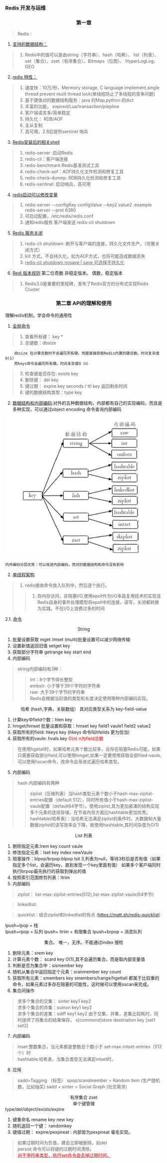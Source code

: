 ### **Redis 开发与运维**

 ### <center>第一章</center>
> Redis :

1. <u>支持的数据结构：</u>
>1. Redis中的值可以是由string（字符串）、hash（哈希）、 list（列表）、set（集合）、zset（有序集合）、Bitmaps（位图）、 HyperLogLog、GEO

2. <u>redis 特性：</u>
>1. 速度快：10万/秒，Mermory storage, C language implement,single thread prevent muilt thread lock(单线程防止了多线程的竞争问题)
>2. 基于键值对的数据结构服务：java 的Map,python 的dict 
>3. 丰富的功能， expired/Lua/transaction/piepline
>4. 客户端语言多/简单稳定
>5. 持久化： RDB/AOF
>6. 主从复制
>7. 高可用，2.8后提供sentinel 哨兵
3. <u>Redis安装后的相关shell</u>
>1. redis-server :启动Redis
>2. redis-cli：客户端连接
>3. redis-benchmark Redis基准测试工具
>4. redis-check-aof：AOF持久化文件检测和修复工具
>5. redis-check-dunmp: RDB持久化检测和修复工具
>6. redis-sentinel: 启动哨兵，高可用
4. <u> redis启动可以修改变量</u>
> 1. redis-server --configKey configValue --key2 value2 :example redis-server --prot 6380
> 2. 可启动配置，/etc/redis/redis.conf
> 3. 通知redis服务  客户端发送 redis-cli shutdown
5. <u>Redis 服务关闭</u>
> 1. redis-cli shutdown: 断开与客户端的连接，持久化文件生产。（优雅关闭方式）
> 2. kill 方式。不会持久化，如为AOF方式，也将可能造成数据丢失
> 3. <u>redis-cli shutdown nosave | save 可选择不持久化</u>
6. <u> Redi 版本规则</u> 第二位奇数 非稳定版本。 偶数，稳定版本
> 1. Redis3.0是重要的里程碑，发布了Redis官方的分布式实现Redis Cluster

### <center>第二章 API的理解和使用</center>
理解redis机制，学会命令的通用性

1. <u>全局命令</u>
> 1. 查看所有键： key *
> 2. 总键数：dbsize
```  
    dbsize 在计算总数时不会遍历所有键，而是直接获取Redis内置的键总数。时间复杂度O(1)
    而keys命令会遍历所有键。时间复杂度O（n）
```
>3. 检查键是否存在: exists key
>4. 删除键： del key
>5. 键过期： expire key seconds / ttl key 返回剩余时间
>6. 键的数据结构类型：type key
2. <u> 数据结构和内部编码</u>:对外的五种数据结构，内部都有自己的实现编码，而且是多种实现，可以通过object encoding 命令查询内部编码

![image](https://github.com/616720110/yuangongli/blob/master/redisPricture/1610523854(1).jpg)

```
内外编码分层优势：可以改进内部编码，而对的数据结构和命令没有影响
```
2. <u>单线程架构</u>
>1. redis接收命令放入队列中，然后逐个执行。
> > 1. 存内存访问，非阻塞I/O,使用epoll作为I/O多路复用技术的实现且Redis自身的事件处理模型将epoll中的连接，读写，关闭都转换为实践。不在I/O上浪费过多的时间

2.1. <u>命令</u>
<center>String</center>

1. 批量设置获取 mget /mset   (multi)批量设置可以减少网络传输
2. 设置新值返回旧值 setget key
3. 获取部分字符串 getrange key start end
4. 内部编码
> string内部编码有3种：
>> int：8个字节得长整型  
>> embstr: 小于等于39个字符的字符串  
>> raw: 大于39个字节的字符串  
Redis会根据当前值的类型和长度决定使用哪种内部编码实现。
<center>哈希 (hash,字典，关联数组） 其对应类型关系为 key-field-value</center>

1. 计算key中field个数：hlen key
2. hmget/hmset 批量设置和获取：hmset key field1 vaule1 field2 value2
3. 获取所有的field: hkeys key  (hkeys 命令叫hfeilds 更为恰当)
4. 获取所有的vaule: hvals key  <font color="red"> O(n) n为field总数 </font>
> 在使用hgetall时，如果哈希元素个数比较多，会存在阻塞Redis可能，如果只需要获取部分field,可以使用hmget,如果一定要使用获取全部filed-vaule,可以使用hscan命令，改命令会渐进式遍历哈希类型。  

5. 内部编码
>hash 内部编码有两种
>> ziplist（压缩列表）当hash类型元素个数小于hash-max-ziplist-entries配置（default 512），同时所有值小于hash-max-ziplist-vaule配置（default64字节）。使用ziplist,其为更加紧凑的结构实现多个元素的连续存储，在节省内存方面比hashtable更加优秀。  
>> hashtable(哈希表)：当哈希无法满足ziplist的条件时。大数据和大量数据ziplist的读写效率会下降，故使用hashtable,其时间杂度为O(1)

<Center>List 列表</center>  

1. 删除指定元素:lrem key count vaule   
2. 修改指定元素：lset key index newVaule
3. 阻塞操作：blpop/brpop:blpop lsit 3,列表为null，等待3秒后是否有值（如果指定多个list，会遍历key，直到发现一个key里面有值） 如果多个客户端同时执行brpop最先执行的获取到弹出的值
4. 按照索引范围修剪列表：ltrim
5. 内部编码  

> ziplist： list-max-ziplist-entries(512),list-max-ziplist-vaule(64字节)  

> linkedlist:

> quicklist：结合ziplist和linkedlist的有点 (https://matt.sh/redis-quicklist)

lpush+lpop = 栈  
lpush+rpop = 队列
lpush+ ltrim = 有限集合
lpush+brpop = 消息队列 
 
 <center>集合。 唯一，无序。不能通过index 搜检</center>

1. 删除元素：srem key
2. 计算元素个数： scard key  O(1),其不会遍历集合，而是取内部变量值
3. 判断是否为集合中：sismember key
4. 随机从集合中返回指定个元素：sranmember key count
5. 获取所有元素：smembers key  smembers/lrange/hgettall 都属于比较重的命令，如果元素过多存在阻塞的可能性，这时候可以使用sscan来完成。
6. 集合间操作  

 > 求多个集合的交集： sinter key1 key2  
 >求多个集合的并集：suinon key1 key2  
 > 求多个集合的差集：sdiff key1 key2
 > 由于交集，并集，差集比较耗时，同时提供了将集合的结果保存， s[commond]store destination key [set1 set2]  

 7. 内部编码  
 > inset:整数集合，当元素都是整数且个数小于 set-max-intset-entries（512个）时  
 > hashtable:哈希表，当集合类型无法满足intset时。  
 8. 应用 
 > sadd=Tagging （标签）
 > spop/srandmember = Random item (生产随机数，比如抽奖)
 > sadd + sinter = Social Graph (社交需求)

<center>有序集合 zset</center>




<center>单个键管理</center>
type/del/object/exists/expire

1. 键重命名 rename key new key
2. 随机返回一个键： randomkey
3. 键值过期： expire/pexpireat : 内部皆为pexpireat 毫毛实现。
> 如果过期时间为负值，建会立即被删除。如del  
> persist 命令可以将键的过期时间清除。  
> <u><font color="red">对于字符串类型，执行set命令会去掉过期时间。</font></u>